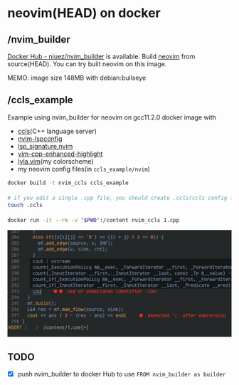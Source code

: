 # neovim(HEAD) on docker 

## /nvim\_builder

[Docker Hub - niuez/nvim\_builder](https://hub.docker.com/r/niuez/nvim_builder) is available.
Build [neovim](https://github.com/neovim/neovim) from source(HEAD).
You can try built neovim on this image.

MEMO: image size 148MB with debian:bullseye

## /ccls\_example

Example using nvim\_builder for neovim on gcc11.2.0 docker image with
- [ccls](https://github.com/MaskRay/ccls)(C++ language server)
- [nvim-lspconfig](https://github.com/neovim/nvim-lspconfig)
- [lsp\_signature.nvim](https://github.com/ray-x/lsp_signature.nvim)
- [vim-cpp-enhanced-highlight](https://github.com/octol/vim-cpp-enhanced-highlight)
- [lyla.vim](https://github.com/niuez/lyla.vim)(my colorscheme)
- my neovim config files(in `ccls_example/nvim`)

```sh
docker build -t nvim_ccls ccls_example

# if you edit a single .cpp file, you should create .ccls(ccls config file)
touch .ccls

docker run -it --rm -v "$PWD":/content nvim_ccls 1.cpp
```

![screenshot](./ccls_example_ss.png)

## TODO

- [x] push nvim\_builder to docker Hub to use `FROM nvim_builder as builder`
